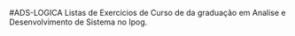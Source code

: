 #ADS-LOGICA
Listas de Exercicios de Curso de da graduação em Analise e Desenvolvimento de Sistema no Ipog.
